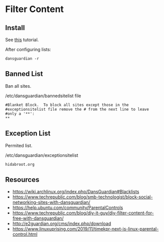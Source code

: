 Filter Content
==============


## Install

See [this](https://www.howtoforge.com/dansguardian-content-filtering-with-transparent-proxy-on-ubuntu-9.10-karmic) tutorial.


After configuring lists:

```
dansguardian -r
```



## Banned List

Ban all sites.

/etc/dansguardian/bannedsitelist file

```
#Blanket Block.  To block all sites except those in the
#exceptionsitelist file remove the # from the next line to leave
#only a '**':
**
```


## Exception List

Permited list.

 /etc/dansguardian/exceptionsitelist

```
hidabroot.org
```



## Resources

* https://wiki.archlinux.org/index.php/DansGuardian#Blacklists
* https://www.techrepublic.com/blog/smb-technologist/block-social-networking-sites-with-dansguardian/
* https://help.ubuntu.com/community/ParentalControls
* https://www.techrepublic.com/blog/diy-it-guy/diy-filter-content-for-free-with-dansguardian/
* http://e2guardian.org/cms/index.php/download
* https://www.linuxuprising.com/2019/11/timekpr-next-is-linux-parental-control.html
